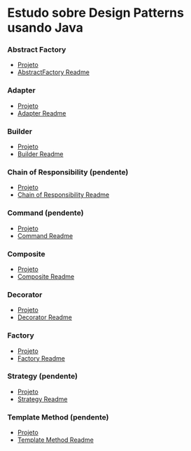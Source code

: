 # Estudo sobre Design Patterns usando Java

### Abstract Factory
- [Projeto](https://github.com/angelozero/java-design-patterns/tree/master/abstractfactory)
- [AbstractFactory Readme](https://github.com/angelozero/java-design-patterns/blob/master/AbstractFactory.md)

### Adapter
- [Projeto](https://github.com/angelozero/java-design-patterns/tree/master/adapter)
- [Adapter Readme](https://github.com/angelozero/java-design-patterns/blob/master/Adapter.md)

### Builder
- [Projeto](https://github.com/angelozero/java-design-patterns/tree/master/builder)
- [Builder Readme](https://github.com/angelozero/java-design-patterns/blob/master/Builder.md)

### Chain of Responsibility (pendente)
- [Projeto]()
- [Chain of Responsibility Readme]()

### Command (pendente)
- [Projeto]()
- [Command Readme]()

### Composite
- [Projeto](https://github.com/angelozero/java-design-patterns/tree/master/composite)
- [Composite Readme](https://github.com/angelozero/java-design-patterns/blob/master/Composite.md)

### Decorator
- [Projeto](https://github.com/angelozero/java-design-patterns/tree/master/decorator)
- [Decorator Readme](https://github.com/angelozero/java-design-patterns/blob/master/Decorator.md)

### Factory 
- [Projeto](https://github.com/angelozero/java-design-patterns/tree/master/factory)
- [Factory Readme](https://github.com/angelozero/java-design-patterns/blob/master/Factory.md)

### Strategy (pendente)
- [Projeto]()
- [Strategy Readme]()

### Template Method (pendente)
- [Projeto]()
- [Template Method Readme]()

